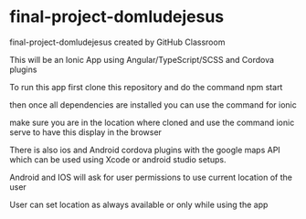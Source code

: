 # final-project-domludejesus
final-project-domludejesus created by GitHub Classroom

This will be an Ionic App using Angular/TypeScript/SCSS and Cordova plugins

To run this app first clone this repository and do the command npm start

then once all dependencies are installed you can use the command for ionic

make sure you are in the location where cloned and use the command ionic serve to have this display in the browser

There is also ios and Android cordova plugins with the google maps API which can be used using Xcode or android studio setups.

Android and IOS will ask for user permissions to use current location of the user 

User can set location as always available or only while using the app

